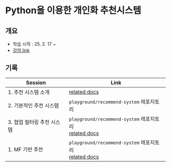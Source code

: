 # Python을 이용한 개인화 추천시스템

## 개요
- 학습 시작 : 25. 2. 17 ~
- [강의 link](https://www.inflearn.com/course/%ED%8C%8C%EC%9D%B4%EC%8D%AC-%EA%B0%9C%EC%9D%B8%ED%99%94-%EC%B6%94%EC%B2%9C%EC%8B%9C%EC%8A%A4%ED%85%9C)

## 기록
| **Session**      | **Link**                                                                                       |
| ---------------- | ---------------------------------------------------------------------------------------------- |
| 1. 추천 시스템 소개     | [related docs](./recommend-system-with-python/note1.md)                                        |
| 2. 기본적인 추천 시스템   | `playground/recommend-system` 레포지토리                                                            |
| 3. 협업 필터링 추천 시스템 | `playground/recommend-system` 레포지토리<br>[related docs](./recommend-system-with-python/note2.md) |
| 1. MF 기반 추천      | `playground/recommend-system` 레포지토리<br>[related docs](./recommend-system-with-python/note3.md) |
